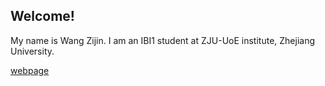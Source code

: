 ## Welcome!

My name is Wang Zijin. 
I am an IBI1 student at ZJU-UoE institute, Zhejiang University.

[webpage](https://c.zju.edu.cn/) 